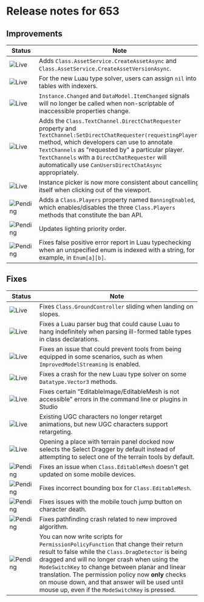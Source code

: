 # Release notes for 653

## Improvements

| Status | Note |
|--------|------|
| ![Live](https://img.shields.io/badge/Live-009E57?style=flat)  | Adds <code>Class.AssetService.CreateAssetAsync</code> and <code>Class.AssetService.CreateAssetVersionAsync</code>. |
| ![Live](https://img.shields.io/badge/Live-009E57?style=flat)  | For the new Luau type solver, users can assign <code>nil</code> into tables with indexers. |
| ![Live](https://img.shields.io/badge/Live-009E57?style=flat)  | <code>Instance.Changed</code> and <code>DataModel.ItemChanged</code> signals will no longer be called when non-scriptable of inaccessible properties change. |
| ![Live](https://img.shields.io/badge/Live-009E57?style=flat)  | Adds the <code>Class.TextChannel.DirectChatRequester</code> property and <code>TextChannel:SetDirectChatRequester(requestingPlayer)</code> method, which developers can use to annotate <code>TextChannels</code> as "requested by" a particular player. <code>TextChannels</code> with a <code>DirectChatRequester</code> will automatically use <code>CanUsersDirectChatAsync</code> appropriately. |
| ![Live](https://img.shields.io/badge/Live-009E57?style=flat)  | Instance picker is now more consistent about cancelling itself when clicking out of the viewport. |
| ![Pending](https://img.shields.io/badge/Pending-DEA517?style=flat)  | Adds a <code>Class.Players</code> property named <code>BanningEnabled</code>, which enables/disables the three <code>Class.Players</code> methods that constitute the ban API. |
| ![Pending](https://img.shields.io/badge/Pending-DEA517?style=flat)  | Updates lighting priority order. |
| ![Pending](https://img.shields.io/badge/Pending-DEA517?style=flat)  | Fixes false positive error report in Luau typechecking when an unspecified enum is indexed with a string, for example, in <code>Enum[a][b]</code>. |
## Fixes

| Status | Note |
|--------|------|
| ![Live](https://img.shields.io/badge/Live-009E57?style=flat)  | Fixes <code>Class.GroundController</code> sliding when landing on slopes. |
| ![Live](https://img.shields.io/badge/Live-009E57?style=flat)  | Fixes a Luau parser bug that could cause Luau to hang indefinitely when parsing ill-formed table types in class declarations. |
| ![Live](https://img.shields.io/badge/Live-009E57?style=flat)  | Fixes an issue that could prevent tools from being equipped in some scenarios, such as when <code>ImprovedModelStreaming</code> is enabled. |
| ![Live](https://img.shields.io/badge/Live-009E57?style=flat)  | Fixes a crash for the new Luau type solver on some <code>Datatype.Vector3</code> methods. |
| ![Live](https://img.shields.io/badge/Live-009E57?style=flat)  | Fixes certain "EditableImage/EditableMesh is not accessible" errors in the command line or plugins in Studio |
| ![Live](https://img.shields.io/badge/Live-009E57?style=flat)  | Existing UGC characters no longer retarget animations, but new UGC characters support retargeting. |
| ![Live](https://img.shields.io/badge/Live-009E57?style=flat)  | Opening a place with terrain panel docked now selects the Select Dragger by default instead of attempting to select one of the terrain tools by default. |
| ![Pending](https://img.shields.io/badge/Pending-DEA517?style=flat)  | Fixes an issue when <code>Class.EditableMesh</code> doesn't get updated on some mobile devices. |
| ![Pending](https://img.shields.io/badge/Pending-DEA517?style=flat)  | Fixes incorrect bounding box for <code>Class.EditableMesh</code>. |
| ![Pending](https://img.shields.io/badge/Pending-DEA517?style=flat)  | Fixes issues with the mobile touch jump button on character death. |
| ![Pending](https://img.shields.io/badge/Pending-DEA517?style=flat)  | Fixes pathfinding crash related to new improved algorithm. |
| ![Pending](https://img.shields.io/badge/Pending-DEA517?style=flat)  | You can now write scripts for <code>PermissionPolicyFunction</code> that change their return result to false while the <code>Class.DragDetector</code> is being dragged and will no longer crash when using the <code>ModeSwitchKey</code> to change between planar and linear translation. The permission policy now <strong>only</strong> checks on mouse down, and that answer will be used until mouse up, even if the <code>ModeSwitchKey</code> is pressed. |
